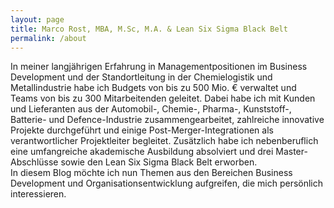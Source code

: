 ```yaml
---
layout: page
title: Marco Rost, MBA, M.Sc, M.A. & Lean Six Sigma Black Belt
permalink: /about
---
```

In meiner langjährigen Erfahrung in Managementpositionen im Business Development und der Standortleitung in der Chemielogistik und Metallindustrie habe ich Budgets von bis zu 500 Mio. € verwaltet und Teams von bis zu 300 Mitarbeitenden geleitet. Dabei habe ich mit Kunden und Lieferanten aus der Automobil-, Chemie-, Pharma-, Kunststoff-, Batterie- und Defence-Industrie zusammengearbeitet, zahlreiche innovative Projekte durchgeführt und einige Post-Merger-Integrationen als verantwortlicher Projektleiter begleitet. Zusätzlich habe ich nebenberuflich eine umfangreiche akademische Ausbildung absolviert und drei Master-Abschlüsse sowie den Lean Six Sigma Black Belt erworben.  
In diesem Blog möchte ich nun Themen aus den Bereichen Business Development und Organisationsentwicklung aufgreifen, die mich persönlich interessieren.
